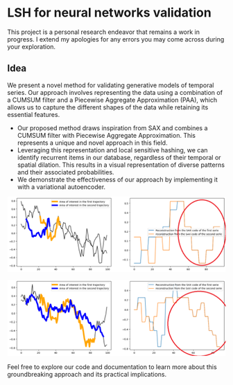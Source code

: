 # LSH for neural networks validation
This project is a personal research endeavor that remains a work in progress. I extend my apologies for any errors you may come across during your exploration.

## Idea
We present a novel method for validating generative models of temporal series. Our approach involves representing the data using a combination of a CUMSUM filter and a Piecewise Aggregate Approximation (PAA), which allows us to capture the different shapes of the data while retaining its essential features.

- Our proposed method draws inspiration from SAX and combines a CUMSUM filter with Piecewise Aggregate Approximation. This represents a unique and novel approach in this field.
- Leveraging this representation and local sensitive hashing, we can identify recurrent items in our database, regardless of their temporal or spatial dilation. This results in a visual representation of diverse patterns and their associated probabilities.
- We demonstrate the effectiveness of our approach by implementing it with a variational autoencoder.


![Alt Text](https://github.com/c1adrien/LSH_for_neural_networks_validation/blob/main/LSH/results/area_of_interest_two_trajectory.png)



![Alt Text](https://github.com/c1adrien/LSH_for_neural_networks_validation/blob/main/LSH/results/second%20pattern.png)


Feel free to explore our code and documentation to learn more about this groundbreaking approach and its practical implications.
